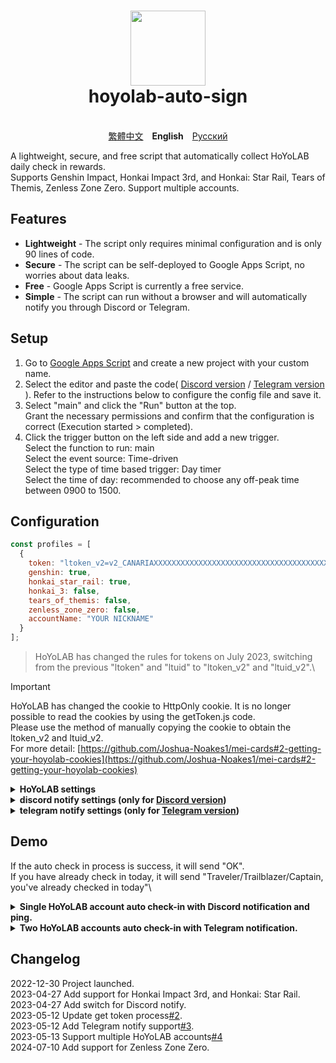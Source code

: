 <h1 align="center">
    <img width="120" height="120" src="pic/logo.svg" alt=""><br>
    hoyolab-auto-sign
</h1>

<p align="center">
    <img src="https://img.shields.io/github/license/canaria3406/hoyolab-auto-sign?style=flat-square" alt="">
    <img src="https://img.shields.io/github/stars/canaria3406/hoyolab-auto-sign?style=flat-square" alt="">
    <br><a href="/README_zh-tw.md">繁體中文</a>　<b>English</b>　<a href="/README_ru-ru.md">Русский</a>
</p>

A lightweight, secure, and free script that automatically collect HoYoLAB daily check in rewards.\
Supports Genshin Impact, Honkai Impact 3rd, and Honkai: Star Rail, Tears of Themis, Zenless Zone Zero. Support multiple accounts.

## Features
* **Lightweight** - The script only requires minimal configuration and is only 90 lines of code.
* **Secure** - The script can be self-deployed to Google Apps Script, no worries about data leaks.
* **Free** - Google Apps Script is currently a free service.
* **Simple** - The script can run without a browser and will automatically notify you through Discord or Telegram.

## Setup
1. Go to [Google Apps Script](https://script.google.com/home/start) and create a new project with your custom name.
2. Select the editor and paste the code( [Discord version](https://github.com/canaria3406/hoyolab-auto-sign/blob/main/src/main-discord.gs) / [Telegram version](https://github.com/canaria3406/hoyolab-auto-sign/blob/main/src/main-telegram.gs) ). Refer to the instructions below to configure the config file and save it.
3. Select "main" and click the "Run" button at the top.\
   Grant the necessary permissions and confirm that the configuration is correct (Execution started > completed).
4. Click the trigger button on the left side and add a new trigger.\
   Select the function to run: main\
   Select the event source: Time-driven\
   Select the type of time based trigger: Day timer\
   Select the time of day: recommended to choose any off-peak time between 0900 to 1500.

## Configuration

```javascript
const profiles = [
  {
    token: "ltoken_v2=v2_CANARIAXXXXXXXXXXXXXXXXXXXXXXXXXXXXXXXXXXXXXXXXXXXXXXXXXXXXXXXXXXXXXXXXXXXXXXXXXXXXXXXXXXXXX3406; ltuid_v2=26XXXXX20;",
    genshin: true,
    honkai_star_rail: true,
    honkai_3: false,
    tears_of_themis: false,
    zenless_zone_zero: false,
    accountName: "YOUR NICKNAME"
  }
];
```

> HoYoLAB has changed the rules for tokens on July 2023, switching from the previous "ltoken" and "ltuid" to "ltoken_v2" and "ltuid_v2".\

> [!IMPORTANT]
> HoYoLAB has changed the cookie to HttpOnly cookie. It is no longer possible to read the cookies by using the getToken.js code.\
> Please use the method of manually copying the cookie to obtain the ltoken_v2 and ltuid_v2.\
> For more detail:
> [https://github.com/Joshua-Noakes1/mei-cards#2-getting-your-hoyolab-cookies](https://github.com/Joshua-Noakes1/mei-cards#2-getting-your-hoyolab-cookies)

<details>
<summary><b>HoYoLAB settings</b></summary>

1. **token** - Please enter the token for HoYoLAB check-in page.

   After entering the [HoYoLAB check-in page](https://www.hoyolab.com/circles), press F12 to enter the console.\
   ~~Paste the following code and run it to get the token. Copy the token and fill it in "quotes".~~
 \
   > HoYoLAB has changed the cookie to HttpOnly cookie. It is no longer possible to read the cookies by using the getToken.js code.\
   > Please use the method of manually copying the cookie to obtain the ltoken_v2 and ltuid_v2.\

2. **genshin**

   Whether to enable auto check in for Genshin Impact.\
   If you want, set it to true. If not, please set it to false, or delete this line.\
   If you do not play Genshin Impact, or your account is not bound to an uid, please set it to false, or delete this line.

3. **honkai_star_rail**

   Whether to enable auto check in for Honkai: Star Rail.\
   If you want, set it to true. If not, please set it to false, or delete this line.\
   If you do not play Honkai: Star Rail, or your account is not bound to an uid, please set it to false, or delete this line.

4. **honkai_3**

   Whether to enable auto check in for Honkai Impact 3rd.\
   If you want, set it to true. If not, please set it to false, or delete this line.\
   If you do not play Honkai Impact 3rd, or your account is not bound to an uid, please set it to false, or delete this line.

5. **tears_of_themis**

   Whether to enable auto check in for Tears of Themis.\
   If you want, set it to true. If not, please set it to false, or delete this line.\
   If you do not play Tears of Themis, or your account is not bound to an uid, please set it to false, or delete this line.

6. **zenless_zone_zero**

   Whether to enable auto check in for Zenless Zone Zero.\
   If you want, set it to true. If not, please set it to false, or delete this line.\
   If you do not play Zenless Zone Zero, or your account is not bound to an uid, please set it to false, or delete this line.

7. **accountName** - Please enter your customized nickname.

   Please enter your customized HoYoLAB or in-game nickname here.

</details>

<details>
<summary><b>discord notify settings (only for <a href="https://github.com/canaria3406/hoyolab-auto-sign/blob/main/src/main-discord.gs">Discord version</a>)</b></summary>

```javascript
const discord_notify = true
const myDiscordID = "20000080000000040"
const discordWebhook = "https://discord.com/api/webhooks/1050000000000000060/6aXXXXXXXXXXXXXXXXXXXXXXXXXXXXXXXXXXXXXXXXXXXXXXXXXXXXXXXXXXXXXXXXnB"
```

1. **discord_notify**

   Whether to enable Discord notify.\
   If you want to enable auto check-in notify, set it to true. If not, please set it to false.

2. **myDiscordID** - Please enter your Discord user ID.

   Whether you want to be ping when there is an unsuccessful check-in.\
   Copy your Discord user ID which like `23456789012345678` and fill it in "quotes".\
   You can refer to [this article](https://support.discord.com/hc/en-us/articles/206346498) to find your Discord user ID.\
   If you don't want to be pinged, leave the "quotes" empty.

3. **discordWebhook** - Please enter the Discord webhook for the server channel to send notify.

   You can refer to [this article](https://support.discord.com/hc/en-us/articles/228383668) to create a Discord webhook.\
   Once you have finished creating the Discord webhook, you will receive your Discord webhook URL, which like `https://discord.com/api/webhooks/1234567890987654321/PekopekoPekopekoPekopeko06f810494a4dbf07b726924a5f60659f09edcaa1`.\
   Copy the webhook URL and paste it in "quotes".

</details>

<details>
<summary><b>telegram notify settings (only for <a href="https://github.com/canaria3406/hoyolab-auto-sign/blob/main/src/main-telegram.gs">Telegram version</a>)</b></summary>

```javascript
const telegram_notify = true
const myTelegramID = "1XXXXXXX0"
const telegramBotToken = "6XXXXXXXXX:AAAAAAAAAAXXXXXXXXXX8888888888Peko"
```

1. **telegram_notify**

   Whether to enable Telegram notify.\
   If you want to enable auto check in notify, set it to true. If not, please set it to false.

2. **myTelegramID** - Please enter your Telegram ID.

   Use the `/getid` command to find your Telegram user ID by messaging [@IDBot](https://t.me/myidbot).\
   Copy your Telegram ID which like `123456780` and fill it in "quotes".\

3. **telegramBotToken** - Please enter your Telegram Bot Token.

   Use the `/newbot` command to create a new bot on Telegram by messaging [@BotFather](https://t.me/botfather).\
   Once you have finished creating the bot, you will receive your Telegram Bot Token, which like `110201543:AAHdqTcvCH1vGWJxfSeofSAs0K5PALDsaw`.\
   Copy your Telegram Bot Token and fill it in "quotes".\
   For more detailed instructions, you can refer to [this article](https://core.telegram.org/bots/features#botfather).

</details>

## Demo
If the auto check in process is success, it will send "OK".\
If you have already check in today, it will send "Traveler/Trailblazer/Captain, you've already checked in today"\

<details>
<summary><b>Single HoYoLAB account auto check-in with Discord notification and ping.</b></summary>
Enable Genshin Impact and Honkai: Star Rail auto check in, enable Discord notify, ping in Discord.

```javascript
const profiles = [
  {
    token: "account_mid_v2=123xyzabcd_hi; account_id_v2=26XXXXX20; ltoken_v2=v2_CANARIAXXXXXXXXXXXXXXXXXXXXXXXXXXXXXXXXXXXXXXXXXXXXXXXXXXXXXXXXXXXXXXXXXXXXXXXXXXXXXXXXXXXXX3406; ltmid_v2=123xyzabcd_hi; ltuid_v2=26XXXXX20;",
    genshin: true,
    honkai_star_rail: true,
    accountName: "HuTao"
  }
];

const discord_notify = true
const myDiscordID = "240000800000300040"
const discordWebhook = "https://discord.com/api/webhooks/10xxxxxxxxxxxxxxx60/6aXXXXXXXXXXXXXXXXXXXXXXXXXXXXXXXXXXXXXXXXXXXXXXXXXXXXXXXXXXXXXXXXnB"
```
![image](https://github.com/canaria3406/hoyolab-auto-sign/blob/main/pic/E02.png)

</details>

<details>
<summary><b>Two HoYoLAB accounts auto check-in with Telegram notification.</b></summary>
Enable Genshin Impact auto check-in on accountA, Honkai Impact 3rd auto check-in on accountB, enable Telegram notify.

```javascript
const profiles = [
  {
    token: "account_mid_v2=123xyzabcd_hi; account_id_v2=26XXXXX20; ltoken_v2=v2_CANARIAXXXXXXXXXXXXXXXXXXXXXXXXXXXXXXXXXXXXXXXXXXXXXXXXXXXXXXXXXXXXXXXXXXXXXXXXXXXXXXXXXXXXX3406; ltmid_v2=123xyzabcd_hi; ltuid_v2=26XXXXX20;",
    genshin: true,
    accountName: "accountA"
  },
  {
    token: "account_mid_v2=456qwertyu_hi; account_id_v2=28XXXXX42; ltoken_v2=v2_GENSHINXXXXXXXXXXXXXXXXXXXXXXXXXXXXXXXXXXXXXXXXXXXXXXXXXXXXXXXXXXXXXXXXXXXXXXXXXXXXXXXXXXXXX5566; ltmid_v2=456qwertyu_hi; ltuid_v2=28XXXXX42;",
    honkai_3: true,
    accountName: "accountB"
  }
];

const telegram_notify = true
const myTelegramID = "1XXXXXXX0"
const telegramBotToken = "6XXXXXXXXX:AAAAAAAAAAXXXXXXXXXX8888888888Peko"
```
![image](https://github.com/canaria3406/hoyolab-auto-sign/blob/main/pic/E03.png)

</details>

## Changelog
2022-12-30 Project launched.\
2023-04-27 Add support for Honkai Impact 3rd, and Honkai: Star Rail.\
2023-04-27 Add switch for Discord notify.\
2023-05-12 Update get token process[#2](https://github.com/canaria3406/hoyolab-auto-sign/pull/2).\
2023-05-12 Add Telegram notify support[#3](https://github.com/canaria3406/hoyolab-auto-sign/pull/3).\
2023-05-13 Support multiple HoYoLAB accounts[#4](https://github.com/canaria3406/hoyolab-auto-sign/pull/4)\
2024-07-10 Add support for Zenless Zone Zero.
